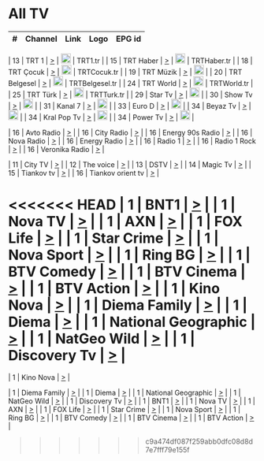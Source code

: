 <h1>All TV</h1>

| #   | Channel        | Link  | Logo | EPG id |
|:---:|:--------------:|:-----:|:----:|:------:|

| 13  | TRT 1            | [>](https://tv-trt1.medya.trt.com.tr/master.m3u8) | <img height="20" src="https://i.imgur.com/j786OLG.png"/> | TRT1.tr |
| 15  | TRT Haber        | [>](https://tv-trthaber.medya.trt.com.tr/master.m3u8) | <img height="20" src="https://i.imgur.com/OVfo8Ab.png"/> | TRTHaber.tr |
| 18  | TRT Çocuk        | [>](https://tv-trtcocuk.medya.trt.com.tr/master.m3u8) | <img height="20" src="https://i.imgur.com/QLFmD6d.png"/> | TRTCocuk.tr |
| 19  | TRT Müzik        | [>](https://tv-trtmuzik.medya.trt.com.tr/master.m3u8) | <img height="20" src="https://i.imgur.com/fIVFCEd.png"/> |
| 20  | TRT Belgesel     | [>](https://tv-trtbelgesel.medya.trt.com.tr/master.m3u8) | <img height="20" src="https://i.imgur.com/MGO87pe.png"/> | TRTBelgesel.tr |
| 24  | TRT World        | [>](https://tv-trtworld.medya.trt.com.tr/master.m3u8) | <img height="20" src="https://i.imgur.com/JEA2xpv.png"/> | TRTWorld.tr |
| 25  | TRT Türk         | [>](https://tv-trtturk.medya.trt.com.tr/master.m3u8) | <img height="20" src="https://i.imgur.com/OSTOQNw.png"/> | TRTTurk.tr |
| 29  | Star Tv   | [>](https://dogus-live.daioncdn.net/startv/startv_360p.m3u8) | <img height="20" src="https://i.imgur.com/IebUZx1.png"/> |
| 30  | Show Tv     | [>](https://ciner-live.daioncdn.net/showtv/showtv.m3u8) | <img height="20" src="https://i.imgur.com/IebUZx1.png"/> |
| 31  | Kanal 7     | [>](https://kanal7-live.daioncdn.net/kanal7/kanal7.m3u8) | <img height="20" src="https://i.imgur.com/IebUZx1.png"/> |
| 33  | Euro D    | [>](https://www.youtube.com/user/KanalD/live) | <img height="20" src="https://i.imgur.com/IebUZx1.png"/> |
| 34  | Beyaz Tv     | [>](https://beyaztv-live.daioncdn.net/beyaztv/beyaztv.m3u8) | <img height="20" src="https://i.imgur.com/IebUZx1.png"/> |
| 34  | Kral Pop Tv     | [>](https://www.youtube.com/watch?v=GuFTuKoXepw) | <img height="20" src="https://i.imgur.com/IebUZx1.png"/> |
| 34  | Power Tv     | [>](https://livetv.powerapp.com.tr/powerTV/powerhd.smil/chunklist.m3u8) | <img height="20" src="https://i.imgur.com/IebUZx1.png"/> |

| 16  | Avto Radio | [>](http://stream.metacast.eu/avtoradio.mp3.m3u) |
| 16  | City Radio | [>](http://stream.metacast.eu/city.aac.m3u) |
| 16  | Energy 90s Radio | [>](http://stream.metacast.eu/energy-90s.m3u) |
| 16  | Nova Radio | [>](http://stream.metacast.eu/nova.aac.m3u) |
| 16  | Energy Radio | [>](http://stream.metacast.eu/nrj.aac.m3u) |
| 16  | Radio 1 | [>](http://stream.metacast.eu/radio1.aac.m3u) |
| 16  | Radio 1 Rock | [>](http://stream.metacast.eu/radio1rock.aac.m3u) |
| 16  | Veronika Radio | [>](http://stream.metacast.eu/veronika.aac.m3u) |

| 11  | City TV | [>](https://tv.city.bg/play/tshls/citytv/index.m3u8) |
| 12  | The voice | [>](https://bss1.neterra.tv/thevoice/thevoice.m3u8) |
| 13  | DSTV | [>](http://46.249.95.140:8081/hls/data.m3u8) |
| 14  | Magic Tv | [>](https://bss1.neterra.tv/magictv/magictv.m3u8) |
| 15  | Tiankov tv | [>](https://streamer103.neterra.tv/tiankov-folk/live.m3u8) |
| 16  | Tiankov orient tv | [>](https://streamer103.neterra.tv/tiankov-orient/live.m3u8) |

<<<<<<< HEAD
| 1 | BNT1 | [>](https://ymkaya.xyz:30217/tv/bnt1/playlist.m3u8?wmsAuthSign=c2VydmVyX3RpbWU9Mi80LzIwMjUgMTozNzowNSBQTSZoYXNoX3ZhbHVlPWozd29MdlZYV0FlWjdXcVZZWTcxTnc9PSZ2YWxpZG1pbnV0ZXM9NjA=) |
| 1 | Nova TV | [>](https://ymkaya.xyz:30217/tv/novatv/playlist.m3u8?wmsAuthSign=c2VydmVyX3RpbWU9Mi80LzIwMjUgMTozNzoxNiBQTSZoYXNoX3ZhbHVlPWppKzgrZEJLa0FyZEJJVUdhZ2x5Rnc9PSZ2YWxpZG1pbnV0ZXM9NjA=) |
| 1 | AXN | [>](https://ymkaya.xyz:30217/tv/axn/playlist.m3u8?wmsAuthSign=c2VydmVyX3RpbWU9Mi80LzIwMjUgMTozNzoyNiBQTSZoYXNoX3ZhbHVlPWpJcFpVY2h2U096cVhENnlIdmFrNkE9PSZ2YWxpZG1pbnV0ZXM9NjA=) |
| 1 | FOX Life | [>](https://ymkaya.xyz:30217/tv/foxlife/playlist.m3u8?wmsAuthSign=c2VydmVyX3RpbWU9Mi80LzIwMjUgMTozNzozNyBQTSZoYXNoX3ZhbHVlPURWQWdYek9FbTNpUzdMS0JhNU8wa1E9PSZ2YWxpZG1pbnV0ZXM9NjA=) |
| 1 | Star Crime | [>](https://ymkaya.xyz:30217/tv/foxcrime/playlist.m3u8?wmsAuthSign=c2VydmVyX3RpbWU9Mi80LzIwMjUgMTozNzo0NyBQTSZoYXNoX3ZhbHVlPTBiN2RDOUpyRFp0WStYdnBkbFdjVkE9PSZ2YWxpZG1pbnV0ZXM9NjA=) |
| 1 | Nova Sport | [>](https://ymkaya.xyz:30217/tv/novasport/playlist.m3u8?wmsAuthSign=c2VydmVyX3RpbWU9Mi80LzIwMjUgMTozNzo1NyBQTSZoYXNoX3ZhbHVlPUxid2k3NkNKVkdBcng4QVF2dlU4bGc9PSZ2YWxpZG1pbnV0ZXM9NjA=) |
| 1 | Ring BG | [>](https://ymkaya.xyz:30217/tv/ringbg/playlist.m3u8?wmsAuthSign=c2VydmVyX3RpbWU9Mi80LzIwMjUgMTozODowOCBQTSZoYXNoX3ZhbHVlPWl6Vy9BazZjU0tseFZHbWIrOE1aWkE9PSZ2YWxpZG1pbnV0ZXM9NjA=) |
| 1 | BTV Comedy | [>](https://ymkaya.xyz:30217/tv/btvcomedy/playlist.m3u8?wmsAuthSign=c2VydmVyX3RpbWU9Mi80LzIwMjUgMTozODoxOCBQTSZoYXNoX3ZhbHVlPTdHaU9aVzNkYS9IWU5NNHNXQUU1aUE9PSZ2YWxpZG1pbnV0ZXM9NjA=) |
| 1 | BTV Cinema | [>](https://ymkaya.xyz:30217/tv/btvcinema/playlist.m3u8?wmsAuthSign=c2VydmVyX3RpbWU9Mi80LzIwMjUgMTozODoyOCBQTSZoYXNoX3ZhbHVlPXF3T0ZMMGUvTTJEMkIvUml6SlNxZUE9PSZ2YWxpZG1pbnV0ZXM9NjA=) |
| 1 | BTV Action | [>](https://ymkaya.xyz:30217/tv/btvaction/playlist.m3u8?wmsAuthSign=c2VydmVyX3RpbWU9Mi80LzIwMjUgMTozODozOCBQTSZoYXNoX3ZhbHVlPXhEakdMNWVpWXgwN0R0STJSU1M0Umc9PSZ2YWxpZG1pbnV0ZXM9NjA=) |
| 1 | Kino Nova | [>](https://ymkaya.xyz:30217/tv/kinonova/playlist.m3u8?wmsAuthSign=c2VydmVyX3RpbWU9Mi80LzIwMjUgMTozODo0OCBQTSZoYXNoX3ZhbHVlPVMwUXBGRjAxdkhyUklpQUtVampyOFE9PSZ2YWxpZG1pbnV0ZXM9NjA=) |
| 1 | Diema Family | [>](https://ymkaya.xyz:30217/tv/diemafamily/playlist.m3u8?wmsAuthSign=c2VydmVyX3RpbWU9Mi80LzIwMjUgMTozODo1OCBQTSZoYXNoX3ZhbHVlPTN4dkVTZXMva2pkaU5yNFovZ0h3akE9PSZ2YWxpZG1pbnV0ZXM9NjA=) |
| 1 | Diema | [>](https://ymkaya.xyz:30217/tv/diema/playlist.m3u8?wmsAuthSign=c2VydmVyX3RpbWU9Mi80LzIwMjUgMTozOTo1MyBQTSZoYXNoX3ZhbHVlPTVtdGs5Ni9sOG85OWR3aHE3V2JUbWc9PSZ2YWxpZG1pbnV0ZXM9NjA=) |
| 1 | National Geographic | [>](https://ymkaya.xyz:30217/tv/natgeo/playlist.m3u8?wmsAuthSign=c2VydmVyX3RpbWU9Mi80LzIwMjUgMTo0MDowMyBQTSZoYXNoX3ZhbHVlPURWbWFZV1QweTl3TGJVRWs0ejhURWc9PSZ2YWxpZG1pbnV0ZXM9NjA=) |
| 1 | NatGeo Wild | [>](https://ymkaya.xyz:30217/tv/natgeowild/playlist.m3u8?wmsAuthSign=c2VydmVyX3RpbWU9Mi80LzIwMjUgMTo0MDoxMiBQTSZoYXNoX3ZhbHVlPXdPbUkyd3VsZFZUUHF4WDltd2VPUXc9PSZ2YWxpZG1pbnV0ZXM9NjA=) |
| 1 | Discovery Tv | [>](https://ymkaya.xyz:30217/tv/discovery/playlist.m3u8?wmsAuthSign=c2VydmVyX3RpbWU9Mi80LzIwMjUgMTo0MDoyMiBQTSZoYXNoX3ZhbHVlPUhXc0NCRGllRlh3MzI1N1FhSThlbWc9PSZ2YWxpZG1pbnV0ZXM9NjA=) |
=======


| 1 | Kino Nova | [>](https://ymkaya.xyz:11336/tv/kinonova/playlist.m3u8?wmsAuthSign=c2VydmVyX3RpbWU9MS8yLzIwMjUgNDo0MDoyMCBBTSZoYXNoX3ZhbHVlPWlFS1FrWEtMMVRFM3l5YklUWUJQUHc9PSZ2YWxpZG1pbnV0ZXM9NjA=) |

| 1 | Diema Family | [>](https://ymkaya.xyz:11336/tv/diemafamily/playlist.m3u8?wmsAuthSign=c2VydmVyX3RpbWU9MS8yLzIwMjUgNDo0MDozMCBBTSZoYXNoX3ZhbHVlPUVUaTVKTldvZTF5WVVCM0YwL21kaXc9PSZ2YWxpZG1pbnV0ZXM9NjA=) |
| 1 | Diema | [>](https://ymkaya.xyz:11336/tv/diema/playlist.m3u8?wmsAuthSign=c2VydmVyX3RpbWU9MS8yLzIwMjUgNDo0MDo0MCBBTSZoYXNoX3ZhbHVlPVlYMWVJT2NuUjNpUTBsaytEUFFOS2c9PSZ2YWxpZG1pbnV0ZXM9NjA=) |
| 1 | National Geographic | [>](https://ymkaya.xyz:11336/tv/natgeo/playlist.m3u8?wmsAuthSign=c2VydmVyX3RpbWU9MS8yLzIwMjUgNDo0MTo0MSBBTSZoYXNoX3ZhbHVlPTJQTlVmcG5nYWx0M013eUhGRGxnd0E9PSZ2YWxpZG1pbnV0ZXM9NjA=) |
| 1 | NatGeo Wild | [>](https://ymkaya.xyz:11336/tv/natgeowild/playlist.m3u8?wmsAuthSign=c2VydmVyX3RpbWU9MS8yLzIwMjUgNDo0MTo1MSBBTSZoYXNoX3ZhbHVlPVl1OXZaTTliN0hGWEN3eDBYd1duNkE9PSZ2YWxpZG1pbnV0ZXM9NjA=) |
| 1 | Discovery Tv | [>](https://ymkaya.xyz:11336/tv/discovery/playlist.m3u8?wmsAuthSign=c2VydmVyX3RpbWU9MS8yLzIwMjUgNDo0MjowMSBBTSZoYXNoX3ZhbHVlPWtBQmdLNlY2RmQwWElzMVYzSDJyVkE9PSZ2YWxpZG1pbnV0ZXM9NjA=) |
| 1 | BNT1 | [>](https://ymkaya.xyz:11336/tv/bnt1/playlist.m3u8?wmsAuthSign=c2VydmVyX3RpbWU9MS8yLzIwMjUgNDozODozOCBBTSZoYXNoX3ZhbHVlPVVrMVlRQXpJWlhYeUh6ZFVpSC9NMUE9PSZ2YWxpZG1pbnV0ZXM9NjA=) |
| 1 | Nova TV | [>](https://ymkaya.xyz:11336/tv/novatv/playlist.m3u8?wmsAuthSign=c2VydmVyX3RpbWU9MS8yLzIwMjUgNDozODo0OCBBTSZoYXNoX3ZhbHVlPUVxQjh1a0ZzYkVGZU8zZDFGTzdreVE9PSZ2YWxpZG1pbnV0ZXM9NjA=) |
| 1 | AXN | [>](https://ymkaya.xyz:11336/tv/axn/playlist.m3u8?wmsAuthSign=c2VydmVyX3RpbWU9MS8yLzIwMjUgNDozODo1OCBBTSZoYXNoX3ZhbHVlPUpkWStGY1hkNXhaOVpPZ0thQ0FZL3c9PSZ2YWxpZG1pbnV0ZXM9NjA=) |
| 1 | FOX Life | [>](https://ymkaya.xyz:11336/tv/foxlife/playlist.m3u8?wmsAuthSign=c2VydmVyX3RpbWU9MS8yLzIwMjUgNDozOToxMCBBTSZoYXNoX3ZhbHVlPWt1ZDc1T3AzYlZDTjJnSy9TU0xJZlE9PSZ2YWxpZG1pbnV0ZXM9NjA=) |
| 1 | Star Crime | [>](https://ymkaya.xyz:11336/tv/foxcrime/playlist.m3u8?wmsAuthSign=c2VydmVyX3RpbWU9MS8yLzIwMjUgNDozOToyMCBBTSZoYXNoX3ZhbHVlPXIwVU45Nm9FR1l2enNkTG9TanBxbmc9PSZ2YWxpZG1pbnV0ZXM9NjA=) |
| 1 | Nova Sport | [>](https://ymkaya.xyz:11336/tv/novasport/playlist.m3u8?wmsAuthSign=c2VydmVyX3RpbWU9MS8yLzIwMjUgNDozOTozMCBBTSZoYXNoX3ZhbHVlPXlSZ0UxazVaM0xhSmc0NmR4T0c1T2c9PSZ2YWxpZG1pbnV0ZXM9NjA=) |
| 1 | Ring BG | [>](https://ymkaya.xyz:11336/tv/ringbg/playlist.m3u8?wmsAuthSign=c2VydmVyX3RpbWU9MS8yLzIwMjUgNDozOTo0MCBBTSZoYXNoX3ZhbHVlPTR4aUlFNHVUYWN4enY1WkVuOFZma2c9PSZ2YWxpZG1pbnV0ZXM9NjA=) |
| 1 | BTV Comedy | [>](https://ymkaya.xyz:11336/tv/btvcomedy/playlist.m3u8?wmsAuthSign=c2VydmVyX3RpbWU9MS8yLzIwMjUgNDozOTo1MCBBTSZoYXNoX3ZhbHVlPUtrMTJ2RHNTTUU1RFp1ZkVOdXFSK3c9PSZ2YWxpZG1pbnV0ZXM9NjA=) |
| 1 | BTV Cinema | [>](https://ymkaya.xyz:11336/tv/btvcinema/playlist.m3u8?wmsAuthSign=c2VydmVyX3RpbWU9MS8yLzIwMjUgNDozOTo1OSBBTSZoYXNoX3ZhbHVlPTZWcU9FZW56cG1NM1lrYy8xNE5NeHc9PSZ2YWxpZG1pbnV0ZXM9NjA=) |
| 1 | BTV Action | [>](https://ymkaya.xyz:11336/tv/btvaction/playlist.m3u8?wmsAuthSign=c2VydmVyX3RpbWU9MS8yLzIwMjUgNDo0MDoxMCBBTSZoYXNoX3ZhbHVlPUlDd0ErRkZVWThyMVZwR3c2REdGZ3c9PSZ2YWxpZG1pbnV0ZXM9NjA=) |
>>>>>>> c9a474df087f259abb0dfc08d8d7e7fff79e155f
